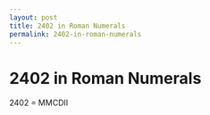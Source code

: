 ```yaml
---
layout: post
title: 2402 in Roman Numerals
permalink: 2402-in-roman-numerals
---
```


# 2402 in Roman Numerals

2402 = MMCDII

